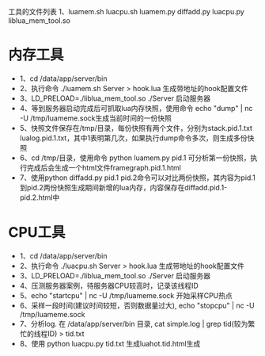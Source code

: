 
工具的文件列表
1、luamem.sh luacpu.sh luamem.py diffadd.py luacpu.py liblua_mem_tool.so

# 内存工具
* 1、cd /data/app/server/bin
* 2、执行命令 ./luamem.sh Server > hook.lua 生成带地址的hook配置文件
* 3、LD_PRELOAD=./liblua_mem_tool.so ./Server 启动服务器
* 4、等到服务器启动完成后可抓取lua内存快照，使用命令 echo "dump" | nc -U /tmp/luameme.sock生成当前时间的一份快照
* 5、快照文件保存在/tmp/目录，每份快照有两个文件，分别为stack.pid.1.txt lualog.pid.1.txt，其中1表明第几次，如果执行dump命令多次，则生成多份快照
* 6、cd /tmp/目录，使用命令 python luamem.py pid.1 可分析第一份快照，执行完成后会生成一个html文件framegraph.pid.1.html
* 7、使用python diffadd.py pid.1 pid.2命令可以对比两份快照，其内容为pid.1到pid.2两份快照生成期间新增的lua内存，内容保存在diffadd.pid.1-pid.2.html中


# CPU工具
* 1、cd /data/app/server/bin
* 2、执行命令 ./luacpu.sh Server > hook.lua 生成带地址的hook配置文件
* 3、LD_PRELOAD=./liblua_mem_tool.so ./Server 启动服务器
* 4、压测服务器案例，待服务器CPU较高时，记录该线程ID
* 5、echo "startcpu" | nc -U /tmp/luameme.sock 开始采样CPU热点
* 6、采样一段时间(建议时间较短，否则数据量过大), echo "stopcpu" | nc -U /tmp/luameme.sock
* 7、分析log. 在 /data/app/server/bin 目录, cat simple.log | grep tid(较为繁忙的线程ID) > tid.txt
* 8、使用 python luacpu.py tid.txt 生成luahot.tid.html生成